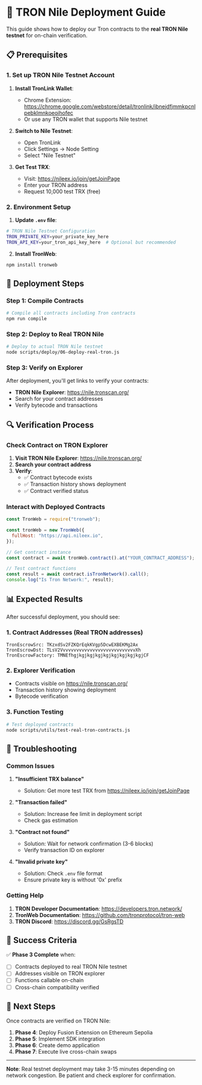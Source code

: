 # 🌉 TRON Nile Deployment Guide

This guide shows how to deploy our Tron contracts to the **real TRON Nile testnet** for on-chain verification.

## 📋 Prerequisites

### 1. Set up TRON Nile Testnet Account

1. **Install TronLink Wallet**:
   - Chrome Extension: https://chrome.google.com/webstore/detail/tronlink/ibnejdfjmmkpcnlpebklmnkoeoihofec
   - Or use any TRON wallet that supports Nile testnet

2. **Switch to Nile Testnet**:
   - Open TronLink
   - Click Settings → Node Setting
   - Select "Nile Testnet"

3. **Get Test TRX**:
   - Visit: https://nileex.io/join/getJoinPage
   - Enter your TRON address
   - Request 10,000 test TRX (free)

### 2. Environment Setup

1. **Update `.env` file**:

```bash
# TRON Nile Testnet Configuration
TRON_PRIVATE_KEY=your_private_key_here
TRON_API_KEY=your_tron_api_key_here  # Optional but recommended
```

2. **Install TronWeb**:

```bash
npm install tronweb
```

## 🚀 Deployment Steps

### Step 1: Compile Contracts

```bash
# Compile all contracts including Tron contracts
npm run compile
```

### Step 2: Deploy to Real TRON Nile

```bash
# Deploy to actual TRON Nile testnet
node scripts/deploy/06-deploy-real-tron.js
```

### Step 3: Verify on Explorer

After deployment, you'll get links to verify your contracts:

- **TRON Nile Explorer**: https://nile.tronscan.org/
- Search for your contract addresses
- Verify bytecode and transactions

## 🔍 Verification Process

### Check Contract on TRON Explorer

1. **Visit TRON Nile Explorer**: https://nile.tronscan.org/
2. **Search your contract address**
3. **Verify**:
   - ✅ Contract bytecode exists
   - ✅ Transaction history shows deployment
   - ✅ Contract verified status

### Interact with Deployed Contracts

```javascript
const TronWeb = require("tronweb");

const tronWeb = new TronWeb({
  fullHost: "https://api.nileex.io",
});

// Get contract instance
const contract = await tronWeb.contract().at("YOUR_CONTRACT_ADDRESS");

// Test contract functions
const result = await contract.isTronNetwork().call();
console.log("Is Tron Network:", result);
```

## 📊 Expected Results

After successful deployment, you should see:

### 1. Contract Addresses (Real TRON addresses)

```
TronEscrowSrc: TKzxdSv2FZKQrEqkKVgp5DcwEXBEKMg2Ax
TronEscrowDst: TLsV2VvvvvvvvvvvvvvvvvvvvvvvvvvvvXh
TronEscrowFactory: TMNEfhgjkgjkgjkgjkgjkgjkgjkgjkgjCF
```

### 2. Explorer Verification

- Contracts visible on https://nile.tronscan.org/
- Transaction history showing deployment
- Bytecode verification

### 3. Function Testing

```bash
# Test deployed contracts
node scripts/utils/test-real-tron-contracts.js
```

## 🐛 Troubleshooting

### Common Issues

1. **"Insufficient TRX balance"**
   - Solution: Get more test TRX from https://nileex.io/join/getJoinPage

2. **"Transaction failed"**
   - Solution: Increase fee limit in deployment script
   - Check gas estimation

3. **"Contract not found"**
   - Solution: Wait for network confirmation (3-6 blocks)
   - Verify transaction ID on explorer

4. **"Invalid private key"**
   - Solution: Check `.env` file format
   - Ensure private key is without '0x' prefix

### Getting Help

1. **TRON Developer Documentation**: https://developers.tron.network/
2. **TronWeb Documentation**: https://github.com/tronprotocol/tron-web
3. **TRON Discord**: https://discord.gg/GsRgsTD

## 🎯 Success Criteria

✅ **Phase 3 Complete** when:

- [ ] Contracts deployed to real TRON Nile testnet
- [ ] Addresses visible on TRON explorer
- [ ] Functions callable on-chain
- [ ] Cross-chain compatibility verified

## 🚀 Next Steps

Once contracts are verified on TRON Nile:

1. **Phase 4**: Deploy Fusion Extension on Ethereum Sepolia
2. **Phase 5**: Implement SDK integration
3. **Phase 6**: Create demo application
4. **Phase 7**: Execute live cross-chain swaps

---

**Note**: Real testnet deployment may take 3-15 minutes depending on network congestion. Be patient and check explorer for confirmation.
